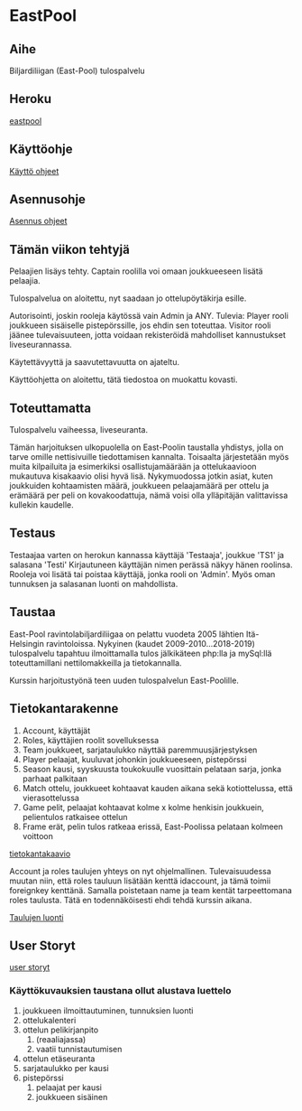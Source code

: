 # EastPool

## Aihe

Biljardiliigan (East-Pool) tulospalvelu

## Heroku

[eastpool](https://eastpool.herokuapp.com)


## Käyttöohje

[Käyttö ohjeet](documents/kayttoohje.md)

## Asennusohje

[Asennus ohjeet](documents/asennusohje.md)

## Tämän viikon tehtyjä

Pelaajien lisäys tehty. Captain roolilla voi omaan joukkueeseen lisätä pelaajia.

Tulospalvelua on aloitettu, nyt saadaan jo ottelupöytäkirja esille.

Autorisointi, joskin rooleja käytössä vain Admin ja ANY. Tulevia: Player rooli 
joukkueen sisäiselle pistepörssille, jos ehdin sen toteuttaa. Visitor rooli jäänee tulevaisuuteen, jotta voidaan 
rekisteröidä mahdolliset kannustukset liveseurannassa.

Käytettävyyttä ja saavutettavuutta on ajateltu.

Käyttöohjetta on aloitettu, tätä tiedostoa on muokattu kovasti.

## Toteuttamatta

Tulospalvelu vaiheessa, liveseuranta. 

Tämän harjoituksen ulkopuolella on East-Poolin taustalla yhdistys, jolla on tarve omille nettisivuille
tiedottamisen kannalta. Toisaalta järjestetään myös muita kilpailuita ja esimerkiksi osallistujamäärään ja ottelukaavioon mukautuva
kisakaavio olisi hyvä lisä. Nykymuodossa jotkin asiat, kuten joukkuiden kohtaamisten määrä, joukkueen pelaajamäärä per ottelu ja 
erämäärä per peli on kovakoodattuja, nämä voisi olla ylläpitäjän valittavissa kullekin kaudelle.

## Testaus

Testaajaa varten on herokun kannassa käyttäjä 'Testaaja', joukkue 'TS1' ja salasana 'Testi'
Kirjautuneen käyttäjän nimen perässä näkyy hänen roolinsa. Rooleja voi lisätä tai poistaa käyttäjä, jonka rooli on 'Admin'. Myös oman tunnuksen ja salasanan luonti on mahdollista.


## Taustaa 

East-Pool ravintolabiljardiliigaa on pelattu vuodeta 2005 lähtien Itä-Helsingin ravintoloissa. Nykyinen (kaudet 2009-2010…2018-2019) tulospalvelu tapahtuu ilmoittamalla tulos jälkikäteen php:lla ja mySql:llä
 toteuttamillani nettilomakkeilla ja tietokannalla.

Kurssin harjoitustyönä teen uuden tulospalvelun East-Poolille.

## Tietokantarakenne

1. Account, käyttäjät
1. Roles, käyttäjien roolit sovelluksessa
1. Team joukkueet, sarjataulukko näyttää paremmuusjärjestyksen
1. Player pelaajat, kuuluvat johonkin joukkueeseen, pistepörssi
1. Season kausi, syyskuusta toukokuulle vuosittain pelataan sarja, jonka parhaat palkitaan
1. Match ottelu, joukkueet kohtaavat kauden aikana sekä kotiottelussa, että vierasottelussa
1. Game pelit, pelaajat kohtaavat kolme x kolme henkisin joukkuein, pelientulos ratkaisee ottelun
1. Frame erät, pelin tulos ratkeaa erissä, East-Poolissa pelataan kolmeen voittoon

[tietokantakaavio](documents/EastPoolTK.pdf)

Account ja roles taulujen yhteys on nyt ohjelmallinen. Tulevaisuudessa muutan niin, että roles tauluun lisätään kenttä idaccount,
ja tämä toimii foreignkey kenttänä. Samalla poistetaan name ja team kentät tarpeettomana roles taulusta. Tätä en todennäköisesti
 ehdi tehdä kurssin aikana.

[Taulujen luonti](documents/createtables.md)

## User Storyt

[user storyt](documents/userstory.md)

### Käyttökuvauksien taustana ollut alustava luettelo 

1. joukkueen ilmoittautuminen, tunnuksien luonti
1. ottelukalenteri
1. ottelun pelikirjanpito
   1. (reaaliajassa)
   1. vaatii tunnistautumisen
1. ottelun etäseuranta
1. sarjataulukko per kausi
1. pistepörssi
   1. pelaajat per kausi
   1. joukkueen sisäinen

 
